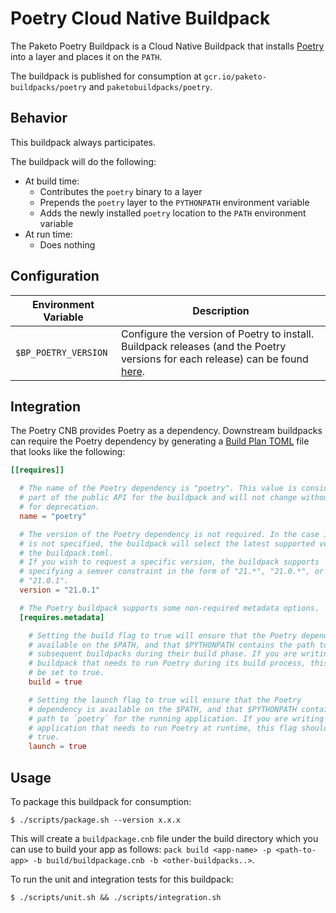 # Poetry Cloud Native Buildpack
The Paketo Poetry Buildpack is a Cloud Native Buildpack that installs [Poetry](https://python-poetry.org/) into a
layer and places it on the `PATH`.

The buildpack is published for consumption at `gcr.io/paketo-buildpacks/poetry` and
`paketobuildpacks/poetry`.

## Behavior
This buildpack always participates.

The buildpack will do the following:
* At build time:
  - Contributes the `poetry` binary to a layer
  - Prepends the `poetry` layer to the `PYTHONPATH` environment variable
  - Adds the newly installed `poetry` location to the `PATH` environment variable
* At run time:
  - Does nothing

## Configuration
| Environment Variable | Description
| -------------------- | -----------
| `$BP_POETRY_VERSION` | Configure the version of Poetry to install. Buildpack releases (and the Poetry versions for each release) can be found [here](https://github.com/paketo-buildpacks/poetry/releases).

## Integration

The Poetry CNB provides Poetry as a dependency. Downstream buildpacks can require the Poetry
dependency by generating a [Build Plan
TOML](https://github.com/buildpacks/spec/blob/master/buildpack.md#build-plan-toml)
file that looks like the following:

```toml
[[requires]]

  # The name of the Poetry dependency is "poetry". This value is considered
  # part of the public API for the buildpack and will not change without a plan
  # for deprecation.
  name = "poetry"

  # The version of the Poetry dependency is not required. In the case it
  # is not specified, the buildpack will select the latest supported version in
  # the buildpack.toml.
  # If you wish to request a specific version, the buildpack supports
  # specifying a semver constraint in the form of "21.*", "21.0.*", or even
  # "21.0.1".
  version = "21.0.1"

  # The Poetry buildpack supports some non-required metadata options.
  [requires.metadata]

    # Setting the build flag to true will ensure that the Poetry dependency is
    # available on the $PATH, and that $PYTHONPATH contains the path to `poetry` for
    # subsequent buildpacks during their build phase. If you are writing a
    # buildpack that needs to run Poetry during its build process, this flag should
    # be set to true.
    build = true

    # Setting the launch flag to true will ensure that the Poetry
    # dependency is available on the $PATH, and that $PYTHONPATH contains the
    # path to `poetry` for the running application. If you are writing an
    # application that needs to run Poetry at runtime, this flag should be set to
    # true.
    launch = true
```

## Usage

To package this buildpack for consumption:
```
$ ./scripts/package.sh --version x.x.x
```
This will create a `buildpackage.cnb` file under the build directory which you
can use to build your app as follows: `pack build <app-name> -p <path-to-app> -b
build/buildpackage.cnb -b <other-buildpacks..>`.

To run the unit and integration tests for this buildpack:
```
$ ./scripts/unit.sh && ./scripts/integration.sh
```
